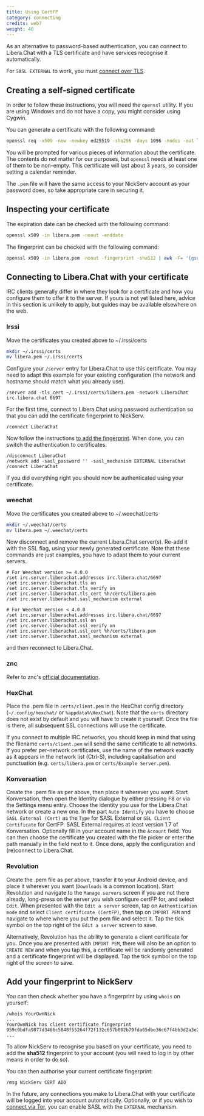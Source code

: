 ```yaml
---
title: Using CertFP
category: connecting
credits: web7
weight: 40
---
```


As an alternative to password-based authentication, you can connect to
Libera.Chat with a TLS certificate and have services recognise it
automatically.

For `SASL EXTERNAL` to work, you must [connect over TLS](/guides/connect).

## Creating a self-signed certificate

In order to follow these instructions, you will need the `openssl` utility. If
you are using Windows and do not have a copy, you might consider using Cygwin.

You can generate a certificate with the following command:

```sh
openssl req -x509 -new -newkey ed25519 -sha256 -days 1096 -nodes -out libera.pem -keyout libera.pem
```

You will be prompted for various pieces of information about the certificate.
The contents do not matter for our purposes, but `openssl` needs at least one
of them to be non-empty. This certificate will last about 3 years, so consider
setting a calendar reminder.

The `.pem` file will have the same access to your NickServ account as your
password does, so take appropriate care in securing it.

## Inspecting your certificate

The expiration date can be checked with the following command:

```sh
openssl x509 -in libera.pem -noout -enddate
```

The fingerprint can be checked with the following command:

```sh
openssl x509 -in libera.pem -noout -fingerprint -sha512 | awk -F= '{gsub(":",""); print tolower ($2)}'
```

## Connecting to Libera.Chat with your certificate

IRC clients generally differ in where they look for a certificate and how you
configure them to offer it to the server. If yours is not yet listed here,
advice in this section is unlikely to apply, but guides may be available
elsewhere on the web.

### Irssi

Move the certificates you created above to ~/.irssi/certs

```sh
mkdir ~/.irssi/certs
mv libera.pem ~/.irssi/certs
```

Configure your `/server` entry for Libera.Chat to use this certificate. You
may need to adapt this example for your existing configuration (the network
and hostname should match what you already use).

```irc
/server add -tls_cert ~/.irssi/certs/libera.pem -network LiberaChat irc.libera.chat 6697
```

For the first time, connect to Libera.Chat using password authentication so
that you can add the certificate fingerprint to NickServ.

```irc
/connect LiberaChat
```

Now follow the instructions [to add the fingerprint](#add-your-fingerprint-to-nickserv).
When done, you can switch the authentication to certificates.

```irc
/disconnect LiberaChat
/network add -sasl_password '' -sasl_mechanism EXTERNAL LiberaChat
/connect LiberaChat
```

If you did everything right you should now be authenticated using your
certificate.

### weechat

Move the certificates you created above to ~/.weechat/certs

```sh
mkdir ~/.weechat/certs
mv libera.pem ~/.weechat/certs
```

Now disconnect and remove the current Libera.Chat server(s). Re-add it with
the SSL flag, using your newly generated certificate. Note that these commands
are just examples, you have to adapt them to your current servers.

```irc
# For Weechat version >= 4.0.0
/set irc.server.liberachat.addresses irc.libera.chat/6697
/set irc.server.liberachat.tls on
/set irc.server.liberachat.tls_verify on
/set irc.server.liberachat.tls_cert %h/certs/libera.pem
/set irc.server.liberachat.sasl_mechanism external

# For Weechat version < 4.0.0
/set irc.server.liberachat.addresses irc.libera.chat/6697
/set irc.server.liberachat.ssl on
/set irc.server.liberachat.ssl_verify on
/set irc.server.liberachat.ssl_cert %h/certs/libera.pem
/set irc.server.liberachat.sasl_mechanism external
```

and then reconnect to Libera.Chat.

### znc

Refer to znc's [official documentation](https://wiki.znc.in/Cert).

### HexChat

Place the .pem file in `certs/client.pem` in the HexChat config
directory (`~/.config/hexchat/` or `%appdata%\HexChat`). Note
that the `certs` directory does not exist by default and you will have to
create it yourself. Once the file is there, all subsequent SSL connections
will use the certificate.

If you connect to multiple IRC networks, you should keep in mind that using
the filename `certs/client.pem` will send the same certificate to all networks.
If you prefer per-network certificates, use the name of the network exactly
as it appears in the network list (Ctrl-S), including capitalisation and
punctuation (e.g. `certs/libera.pem` or `certs/Example Server.pem`).

### Konversation

Create the .pem file as per above, then place it wherever you want.
Start Konversation, then open the Identity dialogue by either pressing
<kbd>F8</kbd> or via the Settings menu entry. Choose the identity you use
for the Libera.Chat network or create a new one.
In the part `Auto Identify` you have to choose `SASL External (Cert)`
as the `Type` for SASL External or `SSL CLient Certificate` for CertFP.
SASL External requires at least version 1.7 of Konversation.
Optionally fill in your account name in the `Account` field.
You can then choose the certificate you created with the file picker
or enter the path manually in the field next to it.
Once done, apply the configuration and (re)connect to Libera.Chat.

### Revolution

Create the .pem file as per above, transfer it to your Android device, and
place it wherever you want (`Downloads` is a common location).
Start Revolution and navigate to the `Manage servers` screen if you are not
there already, long-press on the server you wish configure certFP for, and
select `Edit`. When presented with the `Edit a server` screen, tap on
`Authentication mode` and select `Client certificate (CertFP)`, then tap on
`IMPORT PEM` and navigate to where where you put the pem file and select it.
Tap the tick symbol on the top right of the `Edit a server` screen to save.

Alternatively, Revolution has the ability to generate a client certificate for
you. Once you are presented with `IMPORT PEM`, there will also be an option
to `CREATE NEW` and when you tap this, a certificate will be randomly generated
and a certificate fingerprint will be displayed. Tap the tick symbol on the top
right of the screen to save.

## Add your fingerprint to NickServ

You can then check whether you have a fingerprint by using `whois` on yourself:

```irc
/whois YourOwnNick
...
YourOwnNick has client certificate fingerprint 959c0bdfa9877d3466c5848f55264f72f132c657b002b79fda65dbe36c67f4bb3d2a3e2e9925cb5896a53c76169c5bb71b7853bd90192068dc77f4b20159a1d8
...
```

To allow NickServ to recognise you based on your certificate, you need to add
the **sha512** fingerprint to your account (you will need to log in by other
means in order to do so).

You can then authorise your current certificate fingerprint:

```irc
/msg NickServ CERT ADD
```

In the future, any connections you make to Libera.Chat with your certificate
will be logged into your account automatically. Optionally, or if you wish to
[connect via Tor](/guides/connect), you can enable SASL with the `EXTERNAL` mechanism.
